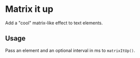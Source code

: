 # Matrix it up

Add a "cool" matrix-like effect to text elements.

## Usage

Pass an element and an optional interval in ms to `matrixItUp()`.
